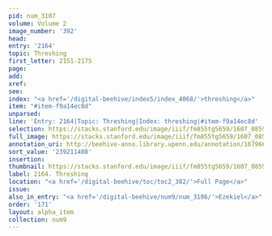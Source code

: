 ```yaml
---
pid: num_3107
volume: Volume 2
image_number: '392'
head:
entry: '2164'
topic: Threshing
first_letter: 2151-2175
page:
add:
xref:
see:
index: "<a href='/digital-beehive/index5/index_4068/'>threshing</a>"
item: "#item-f9a14ec8d"
unparsed:
line: 'Entry: 2164|Topic: Threshing|Index: threshing|#item-f9a14ec8d'
selection: https://stacks.stanford.edu/image/iiif/fm855tg5659/1607_0859/835,1408,1813,177/full/0/default.jpg
full_image: https://stacks.stanford.edu/image/iiif/fm855tg5659/1607_0859/full/full/0/default.jpg
annotation_uri: http://beehive-anno.library.upenn.edu/annotation/1679665106246
sort_value: '239211408'
insertion:
thumbnail: https://stacks.stanford.edu/image/iiif/fm855tg5659/1607_0859/835,1408,600,180/250,/0/default.jpg
label: 2164. Threshing
location: "<a href='/digital-beehive/toc/toc2_382/'>Full Page</a>"
issue:
also_in_entry: "<a href='/digital-beehive/num9/num_3106/'>Ezekiel</a>"
order: '171'
layout: alpha_item
collection: num9
---
```


